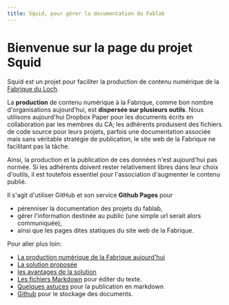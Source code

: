 ```yaml
---
title: Squid, pour gérer la documentation du Fablab
---
```


# Bienvenue sur la page du projet Squid

Squid est un projet pour faciliter la production de contenu numérique
de la [Fabrique du Loch](http://www.lafabriqueduloch.org/).

La **production** de contenu numérique à la Fabrique, comme bon nombre d'organisations aujourd'hui,
est **dispersée sur plusieurs outils**. Nous utilisons aujourd'hui Dropbox Paper pour les documents écrits en collaboration
par les membres du CA; les adhérents produisent des fichiers de code source pour leurs projets, parfois une documentation associée mais sans véritable stratégie de publication,
le site web de la Fabrique ne facilitant pas la tâche.

Ainsi, la production et la publication de ces données n'est aujourd'hui pas normée.
Si les adhérents doivent rester relativement libres dans leur choix d'outils, il est
toutefois essentiel pour l'association d'augmenter le contenu publié.

Il s'agit d'utiliser GitHub et son service **Github Pages** pour
- pérenniser la documentation des projets du fablab,
- gérer l'information destinée au public (une simple url serait alors communiquée),
- ainsi que les pages dites statiques du site web de la Fabrique.

Pour aller plus loin:
- [La production numérique de la Fabrique aujourd'hui](aujourdhui)
- [La solution proposée](solution)
- [les avantages de la solution](avantages)
- [Les fichiers Markdown](markdown) pour éditer du texte.
- [Quelques astuces](tipstricks) pour la publication en markdown
- [Github](github) pour le stockage des documents.
